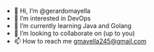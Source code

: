 - 👋 Hi, I’m @gerardomayella
- 👀 I’m interested in DevOps
- 🌱 I’m currently learning Java and Golang
- 💞️ I’m looking to collaborate on (up to you)
- 📫 How to reach me gmayella245@gmail.com


